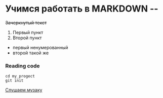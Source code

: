 #   Учимся работать в  MARKDOWN -- 

~~Зачеркнутый текст~~


1. Первый пункт
2. Второй пункт


* первый ненумерованный 
* второй такой же

### Reading code

``` mkdir my_project
cd my_progect
git init
```




[Слушаем музаку](https://www.radiorecord.ru"RadioRecord")
